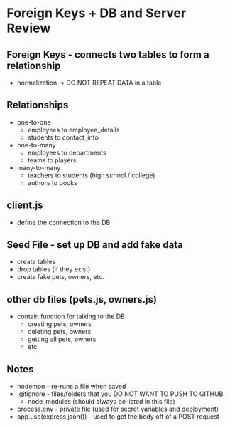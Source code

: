 # Foreign Keys + DB and Server Review

## Foreign Keys - connects two tables to form a relationship

- normalization -> DO NOT REPEAT DATA in a table

## Relationships

- one-to-one
  - employees to employee_details
  - students to contact_info
- one-to-many
  - employees to departments
  - teams to players
- many-to-many
  - teachers to students (high school / college)
  - authors to books

## client.js

- define the connection to the DB

## Seed File - set up DB and add fake data

- create tables
- drop tables (if they exist)
- create fake pets, owners, etc.

## other db files (pets.js, owners.js)

- contain function for talking to the DB
  - creating pets, owners
  - deleting pets, owners
  - getting all pets, owners
  - etc.

## Notes

- nodemon - re-runs a file when saved
- .gitignore - files/folders that you DO NOT WANT TO PUSH TO GITHUB
  - node_modules (should always be listed in this file)
- process.env - private file (used for secret variables and deployment)
- app.use(express.json()) - used to get the body off of a POST request